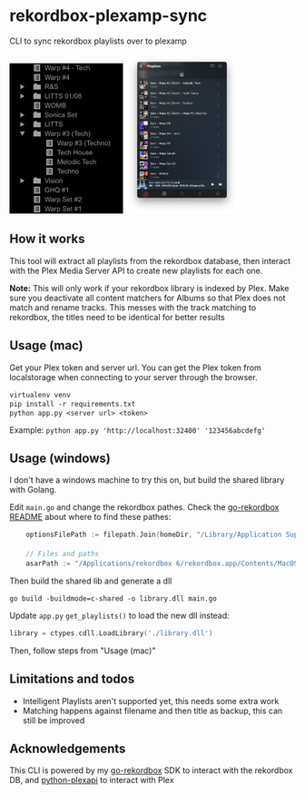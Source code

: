 # rekordbox-plexamp-sync

CLI to sync rekordbox playlists over to plexamp

<p float="left">
  <img src="./rekordbox.png" width="200" />
  <img src="./plexamp.png" width="200" />
</p>


## How it works
This tool will extract all playlists from the rekordbox database, then interact with the Plex Media Server API to create new playlists for each one. 

**Note:** This will only work if your rekordbox library is indexed by Plex. Make sure you deactivate all content matchers for Albums so that Plex does not match and rename tracks. This messes with the track matching to rekordbox, the titles need to be identical for better results

## Usage (mac)
Get your Plex token and server url. You can get the Plex token from localstorage when connecting to your server through the browser.

```
virtualenv venv
pip install -r requirements.txt
python app.py <server url> <token>
```

Example: `python app.py 'http://localhost:32400' '123456abcdefg'`

## Usage (windows)
I don't have a windows machine to try this on, but build the shared library with Golang.

Edit `main.go` and change the rekordbox pathes. Check the [go-rekordbox README](https://github.com/dvcrn/go-rekordbox#usage) about where to find these pathes:

```go
	optionsFilePath := filepath.Join(homeDir, "/Library/Application Support/Pioneer/rekordboxAgent/storage/", "options.json")

	// Files and paths
	asarPath := "/Applications/rekordbox 6/rekordbox.app/Contents/MacOS/rekordboxAgent.app/Contents/Resources/app.asar"
```

Then build the shared lib and generate a dll

```
go build -buildmode=c-shared -o library.dll main.go
```

Update `app.py` `get_playlists()` to load the new dll instead:

```go
library = ctypes.cdll.LoadLibrary('./library.dll')
```

Then, follow steps from "Usage (mac)"

## Limitations and todos
- Intelligent Playlists aren't supported yet, this needs some extra work
- Matching happens against filename and then title as backup, this can still be improved

## Acknowledgements
This CLI is powered by my [go-rekordbox](https://github.com/dvcrn/go-rekordbox) SDK to interact with the rekordbox DB, and [python-plexapi](https://github.com/pkkid/python-plexapi) to interact with Plex
